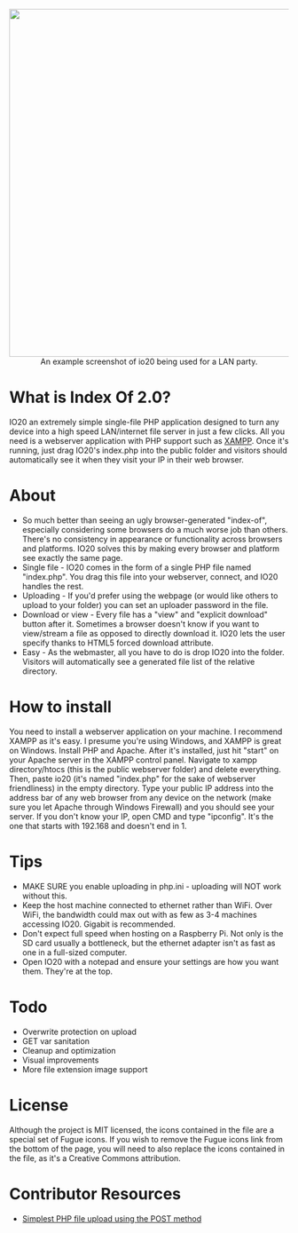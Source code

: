 <p align="center" style="padding: none; margin:none;">
    <img src="https://i.imgur.com/NpJCPEc.png" width="627px"><br>An example screenshot of io20 being used for a LAN party.
</p>

# What is Index Of 2.0?
IO20 an  extremely simple single-file PHP application designed to turn any device into a high speed LAN/internet file server in just a few clicks. All you need is a webserver application with PHP support such as [XAMPP](https://www.apachefriends.org/index.html). Once it's running, just drag IO20's index.php into the public folder and visitors should automatically see it when they visit your IP in their web browser.

# About
* So much better than seeing an ugly browser-generated "index-of", especially considering some browsers do a much worse job than others. There's no consistency in appearance or functionality across browsers and platforms. IO20 solves this by making every browser and platform see exactly the same page.
* Single file - IO20 comes in the form of a single PHP file named "index.php". You drag this file into your webserver, connect, and IO20 handles the rest.
* Uploading - If you'd prefer using the webpage (or would like others to upload to your folder) you can set an uploader password in the file.
* Download or view - Every file has a "view" and "explicit download" button after it. Sometimes a browser doesn't know if you want to view/stream a file as opposed to directly download it. IO20 lets the user specify thanks to HTML5 forced download attribute.
* Easy - As the webmaster, all you have to do is drop IO20 into the folder. Visitors will automatically see a generated file list of the relative directory.

# How to install
You need to install a webserver application on your machine. I recommend XAMPP as it's easy. I presume you're using Windows, and XAMPP is great on Windows. Install PHP and Apache. After it's installed, just hit "start" on your Apache server in the XAMPP control panel. Navigate to xampp directory/htocs (this is the public webserver folder) and delete everything. Then, paste io20 (it's named "index.php" for the sake of webserver friendliness) in the empty directory. Type your public IP address into the address bar of any web browser from any device on the network (make sure you let Apache through Windows Firewall) and you should see your server. If you don't know your IP, open CMD and type "ipconfig". It's the one that starts with 192.168 and doesn't end in 1.

# Tips
* MAKE SURE you enable uploading in php.ini - uploading will NOT work without this.
* Keep the host machine connected to ethernet rather than WiFi. Over WiFi, the bandwidth could max out with as few as 3-4 machines accessing IO20. Gigabit is recommended.
* Don't expect full speed when hosting on a Raspberry Pi. Not only is the SD card usually a bottleneck, but the ethernet adapter isn't as fast as one in a full-sized computer.
* Open IO20 with a notepad and ensure your settings are how you want them. They're at the top.

# Todo
* Overwrite protection on upload
* GET var sanitation
* Cleanup and optimization
* Visual improvements
* More file extension image support

# License

Although the project is MIT licensed, the icons contained in the file are a special set of Fugue icons. If you wish to remove the Fugue icons link from the bottom of the page, you will need to also replace the icons contained in the file, as it's a Creative Commons attribution.

# Contributor Resources
* [Simplest PHP file upload using the POST method](https://gist.github.com/taterbase/2688850)
